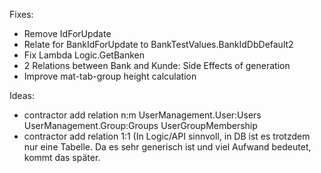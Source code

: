 Fixes:
- Remove IdForUpdate
- Relate for BankIdForUpdate to BankTestValues.BankIdDbDefault2
- Fix Lambda Logic.GetBanken
- 2 Relations between Bank and Kunde: Side Effects of generation
- Improve mat-tab-group height calculation 

Ideas: 
- contractor add relation n:m UserManagement.User:Users UserManagement.Group:Groups UserGroupMembership
- contractor add relation 1:1 (In Logic/API sinnvoll, in DB ist es trotzdem nur eine Tabelle. Da es sehr generisch ist und viel Aufwand bedeutet, kommt das später.